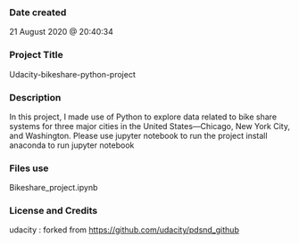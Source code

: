 ### Date created
21 August 2020 @ 20:40:34

### Project Title
Udacity-bikeshare-python-project


### Description

In this project, I made use of Python to explore data related to bike share systems for three major cities in the United States—Chicago, New York City, and Washington.
Please use jupyter notebook to run the project
install anaconda to run jupyter notebook

### Files use
Bikeshare_project.ipynb



### License and Credits
udacity : forked from https://github.com/udacity/pdsnd_github
